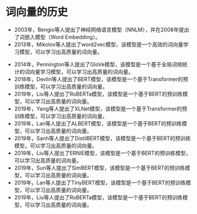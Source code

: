 # 词向量的历史

- 2003年，Bengio等人提出了神经网络语言模型（NNLM），并在2008年提出了词嵌入模型（Word Embedding）。
- 2013年，Mikolov等人提出了word2vec模型，该模型是一个高效的词向量学习模型，可以学习出高质量的词向量。
    > 
- 2014年，Pennington等人提出了GloVe模型，该模型是一个基于全局词频统计的词向量学习模型，可以学习出高质量的词向量。
- 2018年，Devlin等人提出了BERT模型，该模型是一个基于Transformer的预训练模型，可以学习出高质量的词向量。
- 2019年，Liu等人提出了RoBERTa模型，该模型是一个基于BERT的预训练模型，可以学习出高质量的词向量。
- 2019年，Yang等人提出了XLNet模型，该模型是一个基于Transformer的预训练模型，可以学习出高质量的词向量。
- 2019年，Lan等人提出了ALBERT模型，该模型是一个基于BERT的预训练模型，可以学习出高质量的词向量。
- 2019年，Sanh等人提出了DistilBERT模型，该模型是一个基于BERT的预训练模型，可以学习出高质量的词向量。
- 2019年，Liu等人提出了ERNIE模型，该模型是一个基于BERT的预训练模型，可以学习出高质量的词向量。
- 2019年，Sun等人提出了SimBERT模型，该模型是一个基于BERT的预训练模型，可以学习出高质量的词向量。
- 2019年，Lan等人提出了TinyBERT模型，该模型是一个基于BERT的预训练模型，可以学习出高质量的词向量。
- 2019年，Liu等人提出了RoBERTa模型，该模型是一个基于BERT的预训练模型，可以学习出高质量的词向量。
